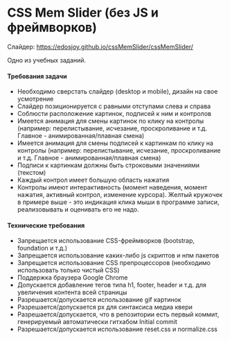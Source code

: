 # CSS Mem Slider (без JS и фреймворков)

Слайдер: https://edosjoy.github.io/cssMemSlider/cssMemSlider/

Одно из учебных заданий.

#### Требования задачи
* Необходимо сверстать слайдер (desktop и mobile), дизайн на свое усмотрение
* Слайдер позиционируется с равными отступами слева и справа
* Соблюсти расположение картинок, подписей к ним и контролов
* Имеется анимация для смены картинок по клику на контролы (например: перелистывание, исчезание, проскроливание и т.д. Главное - анимированная/плавная смена)
* Имеется анимация для смены подписей к картинкам по клику на контролы (например: перелистывание, исчезание, проскроливание и т.д. Главное - анимированная/плавная смена)
* Подписи к картинкам должны быть строковыми значениями (текстом)
* Каждый контрол имеет большую область нажатия
* Контролы имеют интерактивность (момент наведения, момент нажатия, активный контрол, изменение курсора). Желтый кружочек в примере выше - это индикация клика мыши в программе записи, реализовывать и оценивать его не надо.

#### Технические требования
* Запрещается использование CSS-фреймворков (bootstrap, foundation и т.д.)
* Запрещается использование каких-либо js скриптов и нпм пакетов
* Запрещается использование CSS препроцессоров (необходимо использовать только чистый CSS)
* Поддержка браузера Google Chrome
* Допускается добавление тегов типа h1, footer, header и т.д. для увеличения контента всей страницы
* Разрешается/допускается использование gif картинок
* Разрешается/допускается px для синтаксиса медиа квери
* Разрешается/допускается, что в репозитории есть первый коммит, генерируемый автоматически гитхабом Initial commit
* Разрешается/допускается использование reset.css и normalize.css
